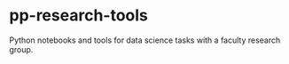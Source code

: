 # pp-research-tools
Python notebooks and tools for data science tasks with a faculty research group.
